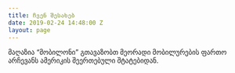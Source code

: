 ```yaml
---
title: ჩვენ შესახებ
date: 2019-02-24 14:48:00 Z
layout: page
---
```


მაღაზია “მობილონი” გთავაზობთ მეორადი მობილურების ფართო არჩევანს ამერიკის შეერთებული შტატებიდან. 


